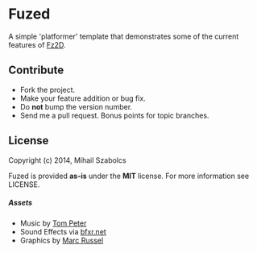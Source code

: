 Fuzed
=====
A simple 'platformer' template that demonstrates some of the current
features of [Fz2D](https://github.com/icebreaker/fz2d).

Contribute
----------
* Fork the project.
* Make your feature addition or bug fix.
* Do **not** bump the version number.
* Send me a pull request. Bonus points for topic branches.

License
-------
Copyright (c) 2014, Mihail Szabolcs

Fuzed is provided **as-is** under the **MIT** license. 
For more information see LICENSE.

##### Assets
* Music by [Tom Peter](http://opengameart.org/content/winter-feeling)
* Sound Effects via [bfxr.net](http://www.bfxr.net/)
* Graphics by [Marc Russel](http://spicypixel.net)
